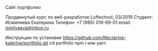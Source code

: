 Сайт портфолио 

Продвинутый курс по веб-разработке Loftschool, 03/2019
Студент: Исмиляева Екатерина
Телефон: +7 (985) 019-69-01
email: ismilyaeva@inbox.ru

Инструкции по установке
https://github.com/Nectarine-katerine/portfolio.git
cd portfolio
npm i или yarn